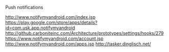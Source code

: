 
<!--
-->

Push notifications

http://www.notifymyandroid.com/index.jsp
https://play.google.com/store/apps/details?id=com.usk.app.notifymyandroid
http://github.carboniteinc.com/Architecture/prototypes/settings/hooks/279
https://www.notifymyandroid.com/account.jsp
http://www.notifymyandroid.com/apps.jsp
http://tasker.dinglisch.net/

<!-- vim: set autoindent expandtab sw=4 syntax=markdown: -->
